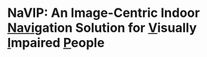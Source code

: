 # NaVIP: An Image-Centric Indoor <u>Navi</u>gation Solution for <u>V</u>isually <u>I</u>mpaired <u>P</u>eople
